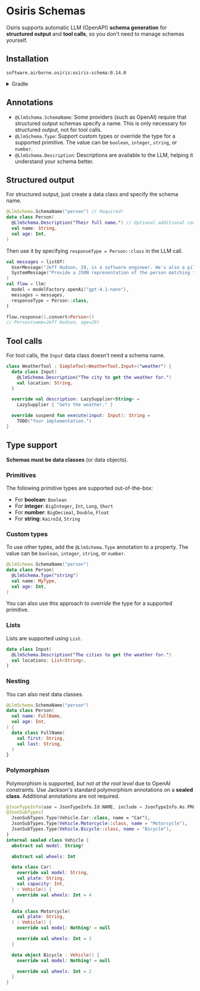 # Osiris Schemas

Osiris supports automatic LLM (OpenAPI) **schema generation** for **structured output** and **tool calls**,
so you don't need to manage schemas yourself.

## Installation

`software.airborne.osiris:osiris-schema:0.14.0`

<details>

<summary>Gradle</summary>

```kotlin
plugins {
  id("com.google.cloud.artifactregistry.gradle-plugin")
}

repositories {
  maven {
    url = uri("artifactregistry://us-central1-maven.pkg.dev/airborne-software/maven")
  }
}

dependencies {
  implementation("software.airborne.osiris:osiris-schema:0.14.0")
}
```

</details>

## Annotations

- `@LlmSchema.SchemaName`:
  Some providers (such as OpenAI) require that structured output schemas specify a name.
  This is only necessary for structured output, not for tool calls.
- `@LlmSchema.Type`:
  Support custom types or override the type for a supported primitive.
  The value can be `boolean`, `integer`, `string`, or `number`.
- `@LlmSchema.Description`:
  Descriptions are available to the LLM, helping it understand your schema better.

## Structured output

For structured output, just create a data class and specify the schema name.

```kotlin
@LlmSchema.SchemaName("person") // Required!
data class Person(
  @LlmSchema.Description("Their full name.") // Optional additional context for the LLM.
  val name: String,
  val age: Int,
)
```

Then use it by specifying `responseType = Person::class` in the LLM call.

```kotlin
val messages = listOf(
  UserMessage("Jeff Hudson, 29, is a software engineer. He's also a pilot and an ultra trail runner."),
  SystemMessage("Provide a JSON representation of the person matching this description."),
)
val flow = llm(
  model = modelFactory.openAi("gpt-4.1-nano"),
  messages = messages,
  responseType = Person::class,
)

flow.response().convert<Person>()
// Person(name=Jeff Hudson, age=29)
```

## Tool calls

For tool calls, the `Input` data class doesn't need a schema name.

```kotlin
class WeatherTool : SimpleTool<WeatherTool.Input>("weather") {
  data class Input(
    @LlmSchema.Description("The city to get the weather for.")
    val location: String,
  )

  override val description: LazySupplier<String> =
    LazySupplier { "Gets the weather." }

  override suspend fun execute(input: Input): String =
    TODO("Your implementation.")
}
```

## Type support

**Schemas must be data classes** (or data objects).

### Primitives

The following primitive types are supported out-of-the-box:

- For **boolean**: `Boolean`
- For **integer**: `BigInteger`, `Int`, `Long`, `Short`
- For **number**: `BigDecimal`, `Double`, `Float`
- For **string**: `KairoId`, `String`

### Custom types

To use other types, add the `@LlmSchema.Type` annotation to a property.
The value can be `boolean`, `integer`, `string`, or `number`.

```kotlin
@LlmSchema.SchemaName("person")
data class Person(
  @LlmSchema.Type("string")
  val name: MyType,
  val age: Int,
)
```

You can also use this approach to _override_ the type for a supported primitive.

### Lists

Lists are supported using `List`.

```kotlin
data class Input(
  @LlmSchema.Description("The cities to get the weather for.")
  val locations: List<String>,
)
```

### Nesting

You can also nest data classes.

```kotlin
@LlmSchema.SchemaName("person")
data class Person(
  val name: FullName,
  val age: Int,
) {
  data class FullName(
    val first: String,
    val last: String,
  )
}
```

### Polymorphism

Polymorphism is supported, _but not at the root level_ due to OpenAI constraints.
Use Jackson's standard polymorphism annotations on a **sealed class**. Additional annotations are not required.

```kotlin
@JsonTypeInfo(use = JsonTypeInfo.Id.NAME, include = JsonTypeInfo.As.PROPERTY, property = "type")
@JsonSubTypes(
  JsonSubTypes.Type(Vehicle.Car::class, name = "Car"),
  JsonSubTypes.Type(Vehicle.Motorcycle::class, name = "Motorcycle"),
  JsonSubTypes.Type(Vehicle.Bicycle::class, name = "Bicycle"),
)
internal sealed class Vehicle {
  abstract val model: String?

  abstract val wheels: Int

  data class Car(
    override val model: String,
    val plate: String,
    val capacity: Int,
  ) : Vehicle() {
    override val wheels: Int = 4
  }

  data class Motorcycle(
    val plate: String,
  ) : Vehicle() {
    override val model: Nothing? = null

    override val wheels: Int = 2
  }

  data object Bicycle : Vehicle() {
    override val model: Nothing? = null

    override val wheels: Int = 2
  }
}
```
